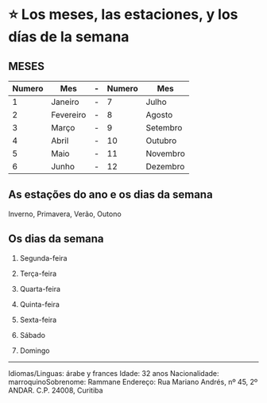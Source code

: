 # :star: Los meses, las estaciones, y los días de la semana


## MESES

| Numero | Mes | - | Numero | Mes |
| ------ | --- | - | ------ | --- | 
| 1 | Janeiro | - | 7 | Julho |
| 2 | Fevereiro | - | 8 | Agosto |
| 3 | Março | - | 9 | Setembro |
| 4 |  Abril | - | 10 | Outubro |
| 5 |  Maio | - | 11 | Novembro |
| 6 |  Junho | - | 12 | Dezembro

##  As estações do ano e os dias da semana

Inverno, Primavera, Verão, Outono

## Os dias da semana

1. Segunda-feira

2. Terça-feira

3. Quarta-feira

4. Quinta-feira

5. Sexta-feira

6. Sábado

7. Domingo

---
Idiomas/Linguas: árabe y 
frances
Idade: 32 anos
Nacionalidade: marroquinoSobrenome: Rammane
Endereço:
Rua Mariano Andrés, nº 45, 2º ANDAR. C.P. 24008, Curitiba
